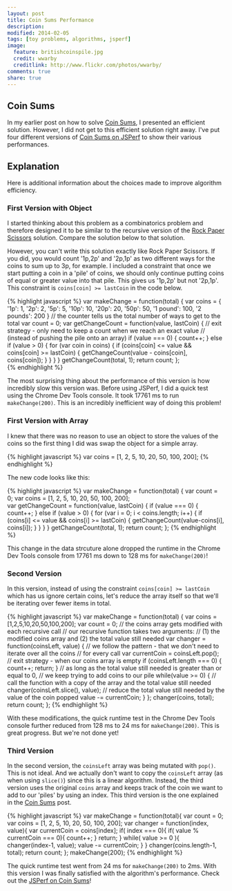 ```yaml
---
layout: post
title: Coin Sums Performance
description: 
modified: 2014-02-05
tags: [toy problems, algorithms, jsperf]
image:
  feature: britishcoinspile.jpg
  credit: wwarby
  creditlink: http://www.flickr.com/photos/wwarby/
comments: true
share: true
---
```


## Coin Sums
In my earlier post on how to solve [Coin Sums](http://jgpettibone.github.io/coin-sums/), I presented an efficient solution.  However, I did not get to this efficient solution right away.  I've put four different versions of [Coin Sums on JSPerf](http://jsperf.com/coin-sums-performance) to show their various performances.    

## Explanation
Here is additional information about the choices made to improve algorithm efficiency.

### First Version with Object
I started thinking about this problem as a combinatorics problem and therefore designed it to be similar to the recursive version of the [Rock Paper Scissors](http://jgpettibone.github.io/rock-paper-scissors/) solution.  Compare the solution below to that solution.

However, you can't write this solution exactly like Rock Paper Scissors.  If you did, you would count '1p,2p' and '2p,1p' as two different ways for the coins to sum up to 3p, for example.  I included a constraint that once we start putting a coin in a 'pile' of coins, we should only continue putting coins of equal or greater value into that pile.  This gives us '1p,2p' but not '2p,1p'.  This constraint is `coins[coin] >= lastCoin` in the code below.  

{% highlight javascript %}
var makeChange = function(total) {
  var coins = {
    '1p': 1,
    '2p': 2,
    '5p': 5,
    '10p': 10,
    '20p': 20,
    '50p': 50,
    '1 pound': 100,
    '2 pounds': 200
  }
  // the counter tells us the total number of ways to get to the total
  var count = 0;
  var getChangeCount = function(value, lastCoin) {
    // exit strategy - only need to keep a count when we reach an exact value
    // (instead of pushing the pile onto an array)
    if (value === 0) {
      count++;
    } else if (value > 0) {
      for (var coin in coins) {
        if (coins[coin] <= value && coins[coin] >= lastCoin) {
          getChangeCount(value - coins[coin], coins[coin]);
        }
      }
    }
  }
  getChangeCount(total, 1);
  return count;
};  
{% endhighlight %}
 
The most surprising thing about the performance of this version is how incredibly slow this version was.  Before using JSPerf, I did a quick test using the Chrome Dev Tools console.  It took 17761 ms to run `makeChange(200)`.  This is an incredibly inefficient way of doing this problem!

### First Version with Array
I knew that there was no reason to use an object to store the values of the coins so the first thing I did was swap the object for a simple array.  

{% highlight javascript %}
var coins = [1, 2, 5, 10, 20, 50, 100, 200];
{% endhighlight %}

The new code looks like this:

{% highlight javascript %}
var makeChange = function(total) {
  var count = 0;
  var coins = [1, 2, 5, 10, 20, 50, 100, 200];  
  var getChangeCount = function(value, lastCoin) {
    if (value === 0) {
      count++;
    } else if (value > 0) {
      for (var i = 0; i < coins.length; i++) {
        if (coins[i] <= value && coins[i] >= lastCoin) {
          getChangeCount(value-coins[i], coins[i]);
        }
      }
    }
  }
  getChangeCount(total, 1);
  return count;
};
{% endhighlight %}

This change in the data strcuture alone dropped the runtime in the Chrome Dev Tools console from 17761 ms down to 128 ms for `makeChange(200)`!

### Second Version
In this version, instead of using the constraint `coins[coin] >= lastCoin` which has us ignore certain coins, let's reduce the array itself so that we'll be iterating over fewer items in total.

{% highlight javascript %}
var makeChange = function(total) {
  var coins = [1,2,5,10,20,50,100,200];
  var count = 0;
  // the coins array gets modified with each recursive call
  // our recursive function takes two arguments:
  // (1) the modified coins array and (2) the total value still needed
  var changer = function(coinsLeft, value) {
    // we follow the pattern - that we don't need to iterate over all the coins
    // for every call
    var currentCoin = coinsLeft.pop();
    // exit strategy - when our coins array is empty
    if (coinsLeft.length === 0) {
      count++;
      return;
    }
    // as long as the total value still needed is greater than or equal to 0, 
    // we keep trying to add coins to our pile
    while(value >= 0) {
      // call the function with a copy of the array and the total value still needed
      changer(coinsLeft.slice(), value);
      // reduce the total value still needed by the value of the coin popped
      value -= currentCoin;
    }
  };
  changer(coins, total);
  return count;
};
{% endhighlight %}

With these modifications, the quick runtime test in the Chrome Dev Tools console further reduced from 128 ms to 24 ms for `makeChange(200)`.  This is great progress.  But we're not done yet!      

### Third Version
In the second version, the `coinsLeft` array was being mutated with `pop()`.  This is not ideal.  And we actually don't want to copy the `coinsLeft` array (as when using `slice()`) since this is a linear algorithm.  Instead, the third version uses the original `coins` array and keeps track of the coin we want to add to our 'piles' by using an index.  This third version is the one explained in the [Coin Sums](http://jgpettibone.github.io/coin-sums/) post.  

{% highlight javascript %}
var makeChange = function(total){
  var count = 0;
  var coins = [1, 2, 5, 10, 20, 50, 100, 200];
  var changer = function(index, value){
    var currentCoin = coins[index];
    if( index === 0){
      if( value % currentCoin === 0){
        count++;
      }
      return;
    }
    while( value >= 0 ){
      changer(index-1, value);
      value -= currentCoin;
    }
  }
  changer(coins.length-1, total);
  return count;
};
makeChange(200);
{% endhighlight %}

The quick runtime test went from 24 ms for `makeChange(200)` to 2ms.  With this version I was finally satisfied with the algorithm's performance.  Check out the [JSPerf on Coin Sums](http://jsperf.com/coin-sums-performance)!  
